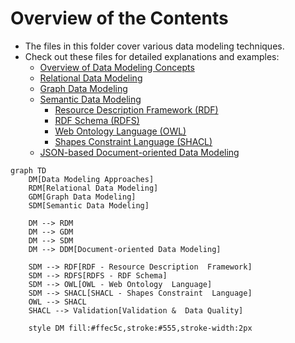 # Overview of the Contents

- The files in this folder cover various data modeling techniques.
- Check out these files for detailed explanations and examples:
  - [Overview of Data Modeling Concepts](./05-overview_of_data_modeling_concepts.md)
  - [Relational Data Modeling](./10-relational_data_modeling.md)
  - [Graph Data Modeling](./20-graph_data_modeling.md)
  - [Semantic Data Modeling](./30-semantic_data_modeling.md)
    - [Resource Description Framework (RDF)](./31-resource_description_framework.md)
    - [RDF Schema (RDFS)](./32-resource_description_framework_schema.md)
    - [Web Ontology Language (OWL)](./33-web_ontology_language.md)
    - [Shapes Constraint Language (SHACL)](./34-shapes_constraint_language.md)
  - [JSON-based Document-oriented Data Modeling](./40-json_based_modeling.md)

```mermaid
graph TD
    DM[Data Modeling Approaches]
    RDM[Relational Data Modeling]
    GDM[Graph Data Modeling]
    SDM[Semantic Data Modeling]

    DM --> RDM
    DM --> GDM
    DM --> SDM
    DM --> DDM[Document-oriented Data Modeling]

    SDM --> RDF[RDF - Resource Description  Framework]
    SDM --> RDFS[RDFS - RDF Schema]
    SDM --> OWL[OWL - Web Ontology  Language]
    SDM --> SHACL[SHACL - Shapes Constraint  Language]
    OWL --> SHACL
    SHACL --> Validation[Validation &  Data Quality]

    style DM fill:#ffec5c,stroke:#555,stroke-width:2px
```
